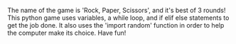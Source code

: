 The name of the game is 'Rock, Paper, Scissors', and it's best of 3 rounds!
This python game uses variables, a while loop, and if elif else statements
to get the job done. It also uses the 'import random' function in order to
help the computer make its choice. Have fun!
